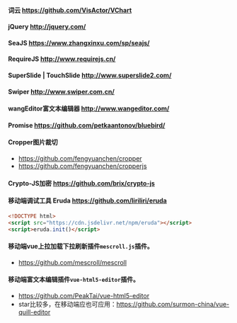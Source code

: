 #### 词云 https://github.com/VisActor/VChart
#### jQuery http://jquery.com/
#### SeaJS https://www.zhangxinxu.com/sp/seajs/
#### RequireJS http://www.requirejs.cn/
#### SuperSlide | TouchSlide http://www.superslide2.com/
#### Swiper http://www.swiper.com.cn/
#### wangEditor富文本编辑器 http://www.wangeditor.com/
#### Promise https://github.com/petkaantonov/bluebird/
#### Cropper图片裁切
* https://github.com/fengyuanchen/cropper
* https://github.com/fengyuanchen/cropperjs
#### Crypto-JS加密 https://github.com/brix/crypto-js
#### 移动端调试工具 Eruda https://github.com/liriliri/eruda
```html
<!DOCTYPE html>
<script src="https://cdn.jsdelivr.net/npm/eruda"></script>
<script>eruda.init()</script>
```
#### 移动端vue上拉加载下拉刷新插件```mescroll.js```插件。
* https://github.com/mescroll/mescroll
#### 移动端富文本编辑插件```vue-html5-editor```插件。
* https://github.com/PeakTai/vue-html5-editor
* star比较多，在移动端应也可应用：https://github.com/surmon-china/vue-quill-editor
